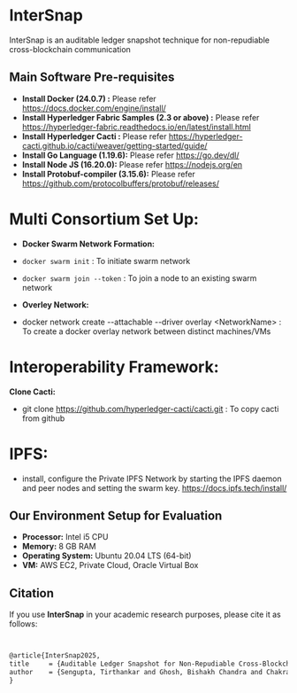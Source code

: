 # InterSnap
InterSnap is an auditable ledger snapshot technique for non-repudiable cross-blockchain communication

<!-- 

# Core Contracts and Related Functionalities

| Functions| Description | Folder Path |
|---------------------|-------------|------------|
| **InvokeSnapshot**  | The underlying module is used to create snapshot |`/home/kgpfabric1/Work_TS/Work1_Snapshot/InterSnap/src/invokesnapshot` |
| **SubmitAccessRequest**   | Handles access request creation, and saving of request details. | `src/chaincode/access_contol/SubmitAccessRequest.go` |
| **ManageInteropRequest**   | Extracts and Fetches access request attributes from the interoperation payload| `src/chaincode/manage_interop_request/manage_interop_request_chaincode.go` |
| **CheckAccessResponder**   | Checks access validation at destination | `src/chaincode/check_access_policy_dest/CheckaccessResponder.go` |
| **SaveRequestPDC**   | Saving requestlist into private PDC store. | `src/chaincode/pdc_chaincode/saveRequestPDC.go` |
| **VerifySignature** | Enables verification of ECDSA signatures for different entities | `app/handle-signature-app/server.js` |
 -->


## Main Software Pre-requisites
- **Install Docker (24.0.7) :** Please refer https://docs.docker.com/engine/install/
- **Install Hyperledger Fabric Samples (2.3 or above) :** Please refer https://hyperledger-fabric.readthedocs.io/en/latest/install.html
- **Install Hyperledger Cacti :** Please refer https://hyperledger-cacti.github.io/cacti/weaver/getting-started/guide/  
- **Install Go Language (1.19.6):** Please refer https://go.dev/dl/ 
- **Install Node JS (16.20.0):** Please refer https://nodejs.org/en
- **Install Protobuf-compiler (3.15.6):** Please refer https://github.com/protocolbuffers/protobuf/releases/

   
# Multi Consortium Set Up:
- **Docker Swarm Network Formation:** 
 - `docker swarm init` : To initiate swarm network
 - `docker swarm join --token` : To join a node to an existing swarm network

 - **Overley Network:** 
 - docker network create --attachable --driver overlay &lt;NetworkName&gt; : To create a docker overlay network between distinct machines/VMs

 # Interoperability Framework:
**Clone Cacti:**
 - git clone https://github.com/hyperledger-cacti/cacti.git : To copy cacti from github

# IPFS:
- install, configure the Private IPFS Network by starting the IPFS daemon and peer nodes and setting the swarm key.
https://docs.ipfs.tech/install/

## Our Environment Setup for Evaluation

- **Processor:** Intel i5 CPU  
- **Memory:** 8 GB RAM  
- **Operating System:** Ubuntu 20.04 LTS (64-bit)
- **VM:** AWS EC2, Private Cloud, Oracle Virtual Box

## Citation

If you use **InterSnap** in your academic research purposes, please cite it as follows:

```latex


@article{InterSnap2025,
title     = {Auditable Ledger Snapshot for Non-Repudiable Cross-Blockchain Communication},
author    = {Sengupta, Tirthankar and Ghosh, Bishakh Chandra and Chakraborty, Sandip and Sural, Shamik},
}
